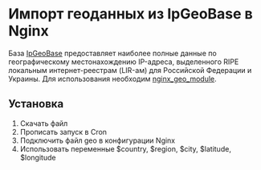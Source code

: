 # Импорт геоданных из IpGeoBase в Nginx
База [IpGeoBase](http://ipgeobase.ru/) предоставляет наиболее полные данные по географическому местонахождению IP-адреса, выделенного RIPE локальным интернет-реестрам (LIR-ам) для Российской Федерации и Украины. Для использования необходим [nginx_geo_module](http://nginx.org/ru/docs/http/ngx_http_geo_module.html).
## Установка
1. Скачать файл
2. Прописать запуск в Cron
3. Подключить файл geo в конфигурации Nginx
4. Использовать переменные $country, $region, $city, $latitude, $longitude
